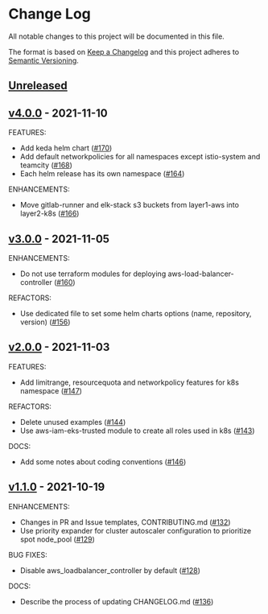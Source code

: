 # Change Log

All notable changes to this project will be documented in this file.

The format is based on [Keep a Changelog](http://keepachangelog.com/) and this
project adheres to [Semantic Versioning](http://semver.org/).

<a name="unreleased"></a>
## [Unreleased]





<a name="v4.0.0"></a>
## [v4.0.0] - 2021-11-10
FEATURES:
- Add keda helm chart ([#170](https://github.com/maddevsio/aws-eks-base/issues/170))
- Add default networkpolicies for all namespaces except istio-system and teamcity ([#168](https://github.com/maddevsio/aws-eks-base/issues/168))
- Each helm release has its own namespace ([#164](https://github.com/maddevsio/aws-eks-base/issues/164))

ENHANCEMENTS:
- Move gitlab-runner and elk-stack s3 buckets from layer1-aws into layer2-k8s ([#166](https://github.com/maddevsio/aws-eks-base/issues/166))




<a name="v3.0.0"></a>
## [v3.0.0] - 2021-11-05
ENHANCEMENTS:
- Do not use terraform modules for deploying aws-load-balancer-controller ([#160](https://github.com/maddevsio/aws-eks-base/issues/160))

REFACTORS:
- Use dedicated file to set some helm charts options (name, repository, version) ([#156](https://github.com/maddevsio/aws-eks-base/issues/156))




<a name="v2.0.0"></a>
## [v2.0.0] - 2021-11-03
FEATURES:
- Add limitrange, resourcequota and networkpolicy features for k8s namespace ([#147](https://github.com/maddevsio/aws-eks-base/issues/147))

REFACTORS:
- Delete unused examples ([#144](https://github.com/maddevsio/aws-eks-base/issues/144))
- Use aws-iam-eks-trusted module to create all roles used in k8s ([#143](https://github.com/maddevsio/aws-eks-base/issues/143))

DOCS:
- Add some notes about coding conventions ([#146](https://github.com/maddevsio/aws-eks-base/issues/146))




<a name="v1.1.0"></a>
## [v1.1.0] - 2021-10-19
ENHANCEMENTS:
- Changes in PR and Issue templates, CONTRIBUTING.md ([#132](https://github.com/maddevsio/aws-eks-base/issues/132))
- Use priority expander for cluster autoscaler configuration to prioritize spot node_pool ([#129](https://github.com/maddevsio/aws-eks-base/issues/129))

BUG FIXES:
- Disable aws_loadbalancer_controller by default ([#128](https://github.com/maddevsio/aws-eks-base/issues/128))

DOCS:
- Describe the process of updating CHANGELOG.md ([#136](https://github.com/maddevsio/aws-eks-base/issues/136))



[Unreleased]: https://github.com/maddevsio/aws-eks-base/compare/v4.0.0...HEAD
[v4.0.0]: https://github.com/maddevsio/aws-eks-base/compare/v3.0.0...v4.0.0
[v3.0.0]: https://github.com/maddevsio/aws-eks-base/compare/v2.0.0...v3.0.0
[v2.0.0]: https://github.com/maddevsio/aws-eks-base/compare/v1.1.0...v2.0.0
[v1.1.0]: https://github.com/maddevsio/aws-eks-base/compare/v1.0.0...v1.1.0
